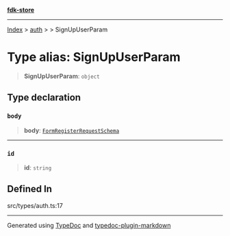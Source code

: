 [**fdk-store**](../../../README.md)
***

[Index](../../../API.md) > [auth](../../README.md) > [<internal>](../README.md) > SignUpUserParam

# Type alias: SignUpUserParam

> **SignUpUserParam**: `object`

## Type declaration

### `body`

> **body**: [`FormRegisterRequestSchema`](type-alias.FormRegisterRequestSchema.md)

***

### `id`

> **id**: `string`

## Defined In

src/types/auth.ts:17

***
Generated using [TypeDoc](https://typedoc.org/) and [typedoc-plugin-markdown](https://www.npmjs.com/package/typedoc-plugin-markdown)
